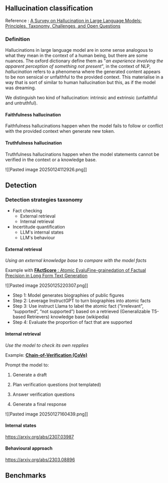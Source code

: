 

## Hallucination classification

Reference :  [A Survey on Hallucination in Large Language Models: Principles, Taxonomy, Challenges, and Open Questions](https://arxiv.org/abs/2311.05232)

### Definition

Hallucinations in large language model are in some sense analogous to what they mean in the context of a human being, but there are some nuances. The oxford dictionary define them as "*an experience involving the apparent perception of something not present*", in the context of NLP, *hallucination* refers to a phenomena where the generated content appears to be non sensical or unfaithful to the provided context. This materialise in a way that is sort of similar to human hallucination but this, as if the model was dreaming.

We distinguish two kind of hallucination: intrinsic and extrinsic (unfaithful and untruthful).
#### Faithfulness hallucination 

Faithfulness hallucinations happen when the model fails to follow or conflict with the provided context when generate new token.

#### Truthfulness hallucination

Truthfulness hallucinations happen when the model statements cannot be verified in the context or a knowledge base.

![[Pasted image 20250124112926.png]]

## Detection

### Detection strategies taxonomy  

- Fact checking
	- External retrieval
	- Internal retrieval
- Incertitude quantification
	- LLM's internal states
	- LLM's behaviour 


#### External retrieval

*Using an external knowledge base to compare with the model facts*



Example with [**FActScore** : Atomic EvaluFine-grainedation of Factual Precision in Long Form Text Generation](https://arxiv.org/abs/2305.14251)

![[Pasted image 20250125220307.png]]

- Step 1: Model generates biographies of public figures
- Step 2: Leverage InstructGPT to turn biographies into atomic facts
- Step 3: Use instruct Llama to label the atomic fact (“irrelevant”, ”supported”, “not supported”) based on a retrieved (Generalizable T5-based Retrievers) knowledge base (wikipedia)
- Step 4: Evaluate the proportion of fact that are supported

#### Internal retrieval

*Use the model to check its own repplies*

Example: **[Chain-of-Verification (CoVe)](https://arxiv.org/abs/2309.11495)**

Prompt the model to:
1. Generate a draft

2. Plan verification questions (not templated)

3. Answer verification questions

4. Generate a final response

![[Pasted image 20250127160439.png]]

#### Internal states
https://arxiv.org/abs/2307.03987

#### Behavioural approach
https://arxiv.org/abs/2303.08896



## Benchmarks
